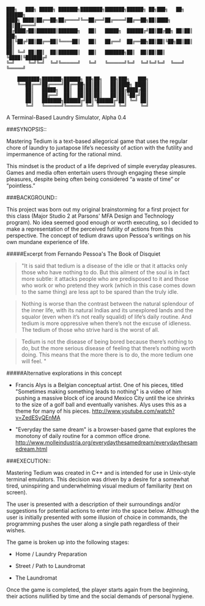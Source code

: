 	███╗   ███╗ █████╗ ███████╗████████╗███████╗██████╗ ██╗███╗   ██╗ ██████╗   
	████╗ ████║██╔══██╗██╔════╝╚══██╔══╝██╔════╝██╔══██╗██║████╗  ██║██╔════╝   
	██╔████╔██║███████║███████╗   ██║   █████╗  ██████╔╝██║██╔██╗ ██║██║  ███╗  
	██║╚██╔╝██║██╔══██║╚════██║   ██║   ██╔══╝  ██╔══██╗██║██║╚██╗██║██║   ██║  
	██║ ╚═╝ ██║██║  ██║███████║   ██║   ███████╗██║  ██║██║██║ ╚████║╚██████╔╝  
	╚═╝     ╚═╝╚═╝  ╚═╝╚══════╝   ╚═╝   ╚══════╝╚═╝  ╚═╝╚═╝╚═╝  ╚═══╝ ╚═════╝     
                                                                               
		████████╗███████╗██████╗ ██╗██╗   ██╗███╗   ███╗
		╚══██╔══╝██╔════╝██╔══██╗██║██║   ██║████╗ ████║
		   ██║   █████╗  ██║  ██║██║██║   ██║██╔████╔██║
		   ██║   ██╔══╝  ██║  ██║██║██║   ██║██║╚██╔╝██║
		   ██║   ███████╗██████╔╝██║╚██████╔╝██║ ╚═╝ ██║                   
		   ╚═╝   ╚══════╝╚═════╝ ╚═╝ ╚═════╝ ╚═╝     ╚═╝                   
		
A Terminal-Based Laundry Simulator, Alpha 0.4

###SYNOPSIS::

Mastering Tedium is a text-based allegorical game that uses the regular chore of laundry to juxtapose life’s necessity of action with the futility and impermanence of acting for the rational mind.

This mindset is the product of a life deprived of simple everyday pleasures. Games and media often entertain users through engaging these simple pleasures, despite being often being considered “a waste of time” or “pointless.”


###BACKGROUND::

This project was born out my original brainstorming for a first project for this class (Major Studio 2 at Parsons' MFA Design and Technology program).  No idea seemed good enough or worth executing, so I decided to make a representation of the perceived futility of actions from this perspective.  The concept of tedium draws upon Pessoa's writings on his own mundane experience of life.

#####Excerpt from Fernando Pessoa's The Book of Disquiet

>"It is said that tedium is a disease of the idle or that it attacks only those who have nothing to do. But 
>this ailment of the soul is in fact more subtle: it attacks people who are predisposed to it and those who 
>work or who pretend they work (which in this case comes down to the same thing) are less apt to be spared 
>than the truly idle.

>Nothing is worse than the contrast between the natural splendour of the inner life, with its natural Indias 
>and its unexplored lands and the squalor (even when it’s not really squalid) of life’s daily routine. And 
>tedium is more oppressive when there’s not the excuse of idleness. The tedium of those who strive hard is 
>the worst of all.

>Tedium is not the disease of being bored because there’s nothing to do, but the more serious disease of 
>feeling that there’s nothing worth doing. This means that the more there is to do, the more tedium one will 
>feel. "

#####Alternative explorations in this concept

-	Francis Alys is a Belgian conceptual artist.  One of his pieces, titled "Sometimes making something leads to nothing" is a video of him pushing a massive block of ice around Mexico City until the ice shrinks to the size of a golf ball and eventually vanishes.  Alys uses this as a theme for many of his pieces. http://www.youtube.com/watch?v=ZedESyQEnMA

-	"Everyday the same dream" is a browser-based game that explores the monotony of daily routine for a common office drone. http://www.molleindustria.org/everydaythesamedream/everydaythesamedream.html


###EXECUTION::

Mastering Tedium was created in C++ and is intended for use in Unix-style terminal emulators.  This decision was driven by a desire for a somewhat tired, uninspiring and underwhelming visual medium of familiarity (text on screen).

The user is presented with a description of their surroundings and/or suggestions for potential actions to enter into the space below. Although the user is initially presented with some illusion of choice in commands, the programming pushes the user along a single path regardless of their wishes.

The game is broken up into the following stages:

-	Home / Laundry Preparation

-	Street / Path to Laundromat

-	The Laundromat

Once the game is completed, the player starts again from the beginning, their actions nullified by time and the social demands of personal hygiene. 
